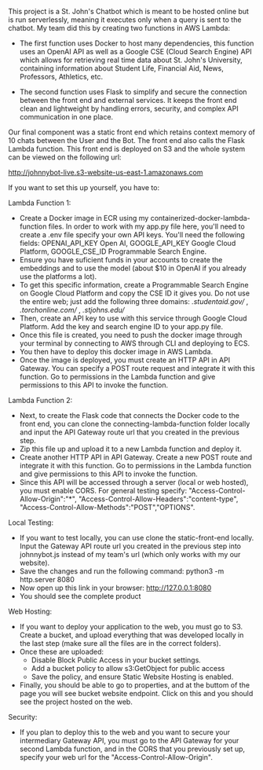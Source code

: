 This project is a St. John's Chatbot which is meant to be hosted online but is run serverlessly, meaning it executes only when a query is sent to the chatbot.
My team did this by creating two functions in AWS Lambda:

- The first function uses Docker to host many dependencies, this function uses an OpenAI API as well as a Google CSE (Cloud Search Engine) API which allows for retrieving real time data about St. John's University, containing information about Student Life, Financial Aid, News, Professors, Athletics, etc.

- The second function uses Flask to simplify and secure the connection between the front end and external services. It keeps the front end clean and lightweight by handling errors, security, and complex API communication in one place.

Our final component was a static front end which retains context memory of 10 chats between the User and the Bot. The front end also calls the Flask Lambda function. This front end is deployed on S3 and the whole system can be viewed on the following url: 

http://johnnybot-live.s3-website-us-east-1.amazonaws.com



If you want to set this up yourself, you have to: 

Lambda Function 1:
- Create a Docker image in ECR using my containerized-docker-lambda-function files. In order to work with my app.py file here, you'll need to create a .env file
specify your own API keys. You'll need the following fields: OPENAI_API_KEY Open AI, GOOGLE_API_KEY Google Cloud Platform, GOOGLE_CSE_ID Programmable Search Engine.
- Ensure you have suficient funds in your accounts to create the embeddings and to use the model (about $10 in OpenAI if you already use the platforms a lot).
- To get this specific information, create a Programmable Search Engine on Google Cloud Platform and copy the CSE ID it gives you. Do not use the entire web; just add the following three domains: *.studentaid.gov/* , *.torchonline.com/* , *.stjohns.edu/*
- Then, create an API key to use with this service through Google Cloud Platform. Add the key and search engine ID to your app.py file.
- Once this file is created, you need to push the docker image through your terminal by connecting to AWS through CLI and deploying to ECS.
- You then have to deploy this docker image in AWS Lambda.
- Once the image is deployed, you must create an HTTP API in API Gateway. You can specify a POST route request and integrate it with this function. Go to permissions in the Lambda function and give permissions to this API to invoke the function.

Lambda Function 2:
- Next, to create the Flask code that connects the Docker code to the front end, you can clone the connecting-lambda-function folder locally and input the API Gateway route url that you created in the previous step.
- Zip this file up and upload it to a new Lambda function and deploy it.
- Create another HTTP API in API Gateway. Create a new POST route and integrate it with this function. Go to permissions in the Lambda function and give permissions to this API to invoke the function.
- Since this API will be accessed through a server (local or web hosted), you must enable CORS. For general testing specify: "Access-Control-Allow-Origin":"*", "Access-Control-Allow-Headers":"content-type", "Access-Control-Allow-Methods":"POST","OPTIONS". 

Local Testing:
- If you want to test locally, you can use clone the static-front-end locally. Input the Gateway API route url you created in the previous step into johnnybot.js instead of my team's url (which only works with my our website).
- Save the changes and run the following command: python3 -m http.server 8080
- Now open up this link in your browser: http://127.0.0.1:8080
- You should see the complete product

Web Hosting:
- If you want to deploy your application to the web, you must go to S3. Create a bucket, and upload everything that was developed locally in the last step (make sure all the files are in the correct folders).
- Once these are uploaded:
  - Disable Block Public Access in your bucket settings.
  - Add a bucket policy to allow s3:GetObject for public access
  - Save the policy, and ensure Static Website Hosting is enabled.
- Finally, you should be able to go to properties, and at the buttom of the page you will see bucket website endpoint. Click on this and you should see the project hosted on the web.

Security:
- If you plan to deploy this to the web and you want to secure your intermediary Gateway API, you must go to the API Gateway for your second Lambda function, and in the CORS that you previously set up, specify your web url for the "Access-Control-Allow-Origin".
